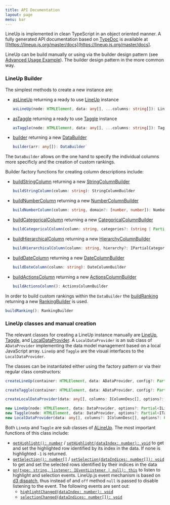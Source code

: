 ```yaml
---
title: API Documentation
layout: page
menu: bar
---
```


LineUp is implemented in clean TypeScript in an object oriented manner. A fully generated API documentation based on [TypeDoc](http://typedoc.org) is available at [[https://lineup.js.org/master/docs](https://lineup.js.org/master/docs].

LineUp can be build manually or using via the builder design pattern (see [Advanced Usage Example](./getting-started)). The builder design pattern in the more common way. 

### LineUp Builder

The simplest methods to create a new instance are: 
 - [asLineUp](./master/docs/modules/_builder_index_.html#aslineup) returning a ready to use [LineUp](./master/docs/classes/_ui_lineup_.lineup.html) instance
   ```typescript
   asLineUp(node: HTMLElement, data: any[], ...columns: string[]): LineUp
   ```
 - [asTaggle](./master/docs/modules/_builder_index_.html#astaggle) returning a ready to use [Taggle](./master/docs/classes/_ui_taggle_taggle_.taggle.html) instance
   ```typescript
   asTaggle(node: HTMLElement, data: any[], ...columns: string[]): Taggle
   ```
 - [builder](./master/docs/modules/_builder_databuilder_.html#builder) returning a new [DataBuilder](./master/docs/classes/_builder_databuilder_.databuilder.html)
    ```typescript
    builder(arr: any[]): DataBuilder`
    ```

The `DataBuilder` allows on the one hand to specify the individual columns more specificly and the creation of custom rankings.

Builder factory functions for creating column descriptions include: 
 - [buildStringColumn](./master/docs/modules/_builder_column_stringcolumnbuilder_.html#buildstringcolumn) returning a new [StringColumnBuilder](./master/docs/classes/_builder_column_stringcolumnbuilder_.stringcolumnbuilder.html)
   ```typescript
   buildStringColumn(column: string): StringColumnBuilder
   ```
 - [buildNumberColumn](./master/docs/modules/_builder_column_numbercolumnbuilder_.html#buildnumbercolumn) returning a new [NumberColumnBuilder](./master/docs/classes/_builder_column_numbercolumnbuilder_.numbercolumnbuilder.html)
   ```typescript
   buildNumberColumn(column: string, domain?: [number, number]): NumberColumnBuilder
   ```
 - [buildCategoricalColumn](./master/docs/modules/_builder_column_categoricalcolumnbuilder_.html#buildcategoricalcolumn) returning a new [CategoricalColumnBuilder](./master/docs/classes/_builder_column_categoricalcolumnbuilder_.categoricalcolumnbuilder.html)
   ```typescript
   buildCategoricalColumn(column: string, categories?: (string | Partial<ICategory>)[]): CategoricalColumnBuilder
   ```
 - [buildHierarchicalColumn](./master/docs/modules/_builder_column_hierarchycolumnbuilder_.html#buildhierarchicalcolumn) returning a new [HierarchyColumnBuilder](./master/docs/classes/_builder_column_hierarchycolumnbuilder_.hierarchycolumnbuilder.html)
   ```typescript
   buildHierarchicalColumn(column: string, hierarchy?: IPartialCategoryNode): HierarchyColumnBuilder
   ```
 - [buildDateColumn](./master/docs/modules/_builder_column_datecolumnbuilder_.html#builddatecolumn) returning a new [DateColumnBuilder](./master/docs/classes/_builder_column_datecolumnbuilder_.datecolumnbuilder.html)
   ```typescript
   buildDateColumn(column: string): DateColumnBuilder
   ```
 - [buildActionsColumn]( ./master/docs/modules/_builder_column_actionscolumnbuilder_.html#buildactionscolumn) returning a new [ActionsColumnBuilder](./master/docs/classes/_builder_column_actionscolumnbuilder_.actionscolumnbuilder.html)
   ```typescript
   buildActionsColumn(): ActionsColumnBuilder
   ```

In order to build custom rankings within the `DataBuilder` the [buildRanking]( ./master/docs/modules/_builder_rankingbuilder_.html#buildranking) returning a new [RankingBuilder](./master/docs/classes/_builder_rankingbuilder_.rankingbuilder.html) is used. 
```typescript
buildRanking(): RankingBuilder
```

### LineUp classes and manual creation

The relevant classes for creating a LineUp instance manually are [LineUp](./master/docs/classes/_ui_lineup_.lineup.html), [Taggle](./master/docs/classes/_ui_taggle_taggle_.taggle.html), and [LocalDataProvider](./master/docs/classes/_provider_localdataprovider_.localdataprovider.html). A `LocalDataProvider` is an sub class of `ADataProvider` implementing the data model management based on a local JavaScript array. `LineUp` and `Taggle` are the visual interfaces to the `LocalDataProvider`. 

The classes can be instantiated either using the factory pattern or via their regular class constructors: 

```typescript
createLineUp(container: HTMLElement, data: ADataProvider, config?: Partial<ILineUpOptions>): LineUp

createTaggle(container: HTMLElement, data: ADataProvider, config?: Partial<ITaggleOptions>): Taggle

createLocalDataProvider(data: any[], columns: IColumnDesc[], options?: Partial<ILocalDataProviderOptions>): LocalDataProvider
```
```typescript
new LineUp(node: HTMLElement, data: DataProvider, options?: Partial<ILineUpOptions>): LineUp
new Taggle(node: HTMLElement, data: DataProvider, options?: Partial<ITaggleOptions>): Taggle
new LocalDataProvider(data: any[], columns?: IColumnDesc[], options?: Partial<ILocalDataProviderOptions & IDataProviderOptions>): LocalDataProvider
```

Both `LineUp` and `Taggle` are sub classes of [ALineUp](./master/docs/classes/_ui_alineup_.alineup.html). The most important functions of this class include: 

 - [`getHighlight(): number`](./master/docs/classes/_ui_alineup_.alineup.html#gethighlight) / [`setHighlight(dataIndex: number): void`](./master/docs/classes/_ui_alineup_.alineup.html#sethighlight)
   to get and set the highlighted row identified by its index in the data. If none is highlighted `-1` is returned. 
 - [`getSelection(): number[]`](
./master/docs/classes/_ui_lineup_.lineup.html#getselection) / [`setSelection(dataIndices: number[]): void`](./master/docs/classes/_ui_alineup_.alineup.html#setselection)
   to get and set the selected rows identified by their indices in the data
 - [`on(type: string, listener: IEventListener | null): this`](./master/docs/classes/_ui_alineup_.alineup.html#on) to listen to highlight and selection events. LineUp.js event mechanism is based on [d3 dispatch](https://github.com/d3/d3-dispatch), thus instead of and `off` method `null` is passed to disable listening to the event. The following events are sent out: 
   - [`highlightChanged(dataIndex: number): void`](./master/docs/classes/_ui_alineup_.alineup.html#highlightchanged)
   - [`selectionChanged(dataIndices: number[]): void`](./master/docs/classes/_ui_alineup_.alineup.html#selectionchanged)
